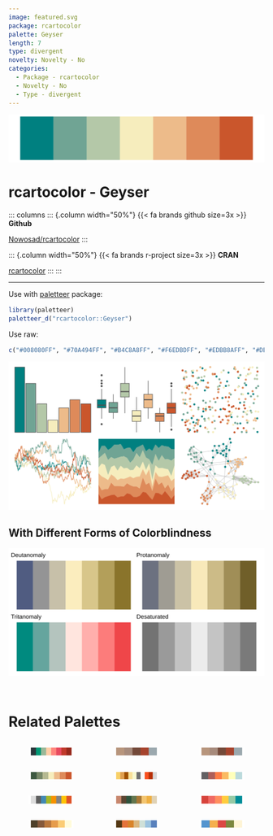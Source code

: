 ```yaml
---
image: featured.svg
package: rcartocolor
palette: Geyser
length: 7
type: divergent
novelty: Novelty - No
categories:
  - Package - rcartocolor
  - Novelty - No
  - Type - divergent
---
```


![](featured.svg)

# rcartocolor - Geyser 

::: columns
::: {.column width="50%"}
{{< fa brands github size=3x >}}
**Github**

[Nowosad/rcartocolor](https://github.com/Nowosad/rcartocolor)
:::

::: {.column width="50%"}
{{< fa brands r-project size=3x >}}
**CRAN**

[rcartocolor](https://CRAN.R-project.org/package=rcartocolor)
:::
:::

<hr> 

Use with [paletteer](https://emilhvitfeldt.github.io/paletteer/) package:

```r
library(paletteer)
paletteer_d("rcartocolor::Geyser")
```

Use raw:

```r
c("#008080FF", "#70A494FF", "#B4C8A8FF", "#F6EDBDFF", "#EDBB8AFF", "#DE8A5AFF", "#CA562CFF")
``` 

![](examples.png) <br>

## With Different Forms of Colorblindness

![](colorblind.svg) 

<br>

# Related Palettes

<div class="list" style="display: grid; grid-template-columns: auto auto auto;"> <figure class="figure">
<a href="../../awtools/a_palette/"> <img src="../../awtools/a_palette/featured.svg" style="width: 100%;" class="figure-img"></a>
</figure> <figure class="figure">
<a href="../../ButterflyColors/hamadryas_feronia/"> <img src="../../ButterflyColors/hamadryas_feronia/featured.svg" style="width: 100%;" class="figure-img"></a>
</figure> <figure class="figure">
<a href="../../ButterflyColors/hamadryas_feronia/"> <img src="../../ButterflyColors/hamadryas_feronia/featured.svg" style="width: 100%;" class="figure-img"></a>
</figure> <figure class="figure">
<a href="../../rcartocolor/Fall/"> <img src="../../rcartocolor/Fall/featured.svg" style="width: 100%;" class="figure-img"></a>
</figure> <figure class="figure">
<a href="../../palettetown/electabuzz/"> <img src="../../palettetown/electabuzz/featured.svg" style="width: 100%;" class="figure-img"></a>
</figure> <figure class="figure">
<a href="../../colRoz/desert_sunset/"> <img src="../../colRoz/desert_sunset/featured.svg" style="width: 100%;" class="figure-img"></a>
</figure> <figure class="figure">
<a href="../../Redmonder/qMSOMrq/"> <img src="../../Redmonder/qMSOMrq/featured.svg" style="width: 100%;" class="figure-img"></a>
</figure> <figure class="figure">
<a href="../../IslamicArt/fes/"> <img src="../../IslamicArt/fes/featured.svg" style="width: 100%;" class="figure-img"></a>
</figure> <figure class="figure">
<a href="../../MoMAColors/ustwo/"> <img src="../../MoMAColors/ustwo/featured.svg" style="width: 100%;" class="figure-img"></a>
</figure> <figure class="figure">
<a href="../../PNWColors/Mushroom/"> <img src="../../PNWColors/Mushroom/featured.svg" style="width: 100%;" class="figure-img"></a>
</figure> <figure class="figure">
<a href="../../colRoz/uluru/"> <img src="../../colRoz/uluru/featured.svg" style="width: 100%;" class="figure-img"></a>
</figure> <figure class="figure">
<a href="../../nationalparkcolors/Badlands/"> <img src="../../nationalparkcolors/Badlands/featured.svg" style="width: 100%;" class="figure-img"></a>
</figure> 
</div>
